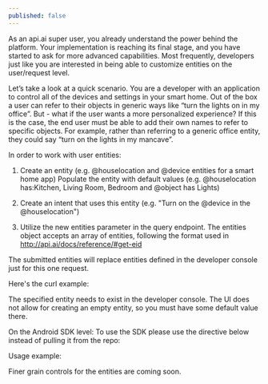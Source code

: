 ```yaml
---
published: false
---
```


As an api.ai super user, you already understand the power behind the platform.  Your implementation is reaching its final stage, and you have started to ask for more advanced capabilities.  Most frequently, developers just like you are interested in being able to customize entities on the user/request level.  

Let’s take a look at a quick scenario.  You are a developer with an application to control all of the devices and settings in your smart home.  Out of the box a user can refer to their objects in generic ways like “turn the lights on in my office”.  But - what if the user wants a more personalized experience?  If this is the case, the end user must be able to add their own names to refer to specific objects.  For example, rather than referring to a generic office entity, they could say  “turn on the lights in my mancave”.

In order to work with user entities:

1) Create an entity (e.g. @houselocation and @device entities for a smart home app)
Populate the entity with default values (e.g. @houselocation has:Kitchen, Living Room, Bedroom and @object has Lights)


2) Create an intent that uses this entity (e.g. "Turn on the @device in the @houselocation")


3) Utilize the new entities parameter in the query endpoint.
The entities object accepts an array of entities, following the format used in http://api.ai/docs/reference/#get-eid

The submitted entities will replace entities defined in the developer console just for this one request.



Here's the curl example:



The specified entity needs to exist in the developer console. The UI does not allow for creating an empty entity, so you must have some default value there.

On the Android SDK level:
To use the SDK please use the directive below instead of pulling it from the repo: 
	
    

Usage example:
	
  

Finer grain controls for the entities are coming soon.